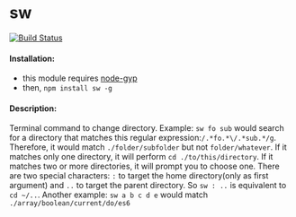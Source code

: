 
# sw

[![Build Status](https://travis-ci.org/komondor/sw.svg?branch=master)](https://travis-ci.org/komondor/sw)

#### Installation:

- this module requires [node-gyp](https://github.com/nodejs/node-gyp)
- then, `npm install sw -g`


#### Description:

Terminal command to change directory. Example: `sw fo sub` would search for a directory
that matches this regular expression:`/.*fo.*\/.*sub.*/g`. Therefore, it would match `./folder/subfolder`
but not `folder/whatever`.  If it matches only one directory, it will perform `cd ./to/this/directory`.
If it matches two or more directories, it will prompt you to choose one. There are two special characters:
`:` to target the home directory(only as first argument) and `..` to target the parent directory.
So `sw : ..` is equivalent to `cd ~/..`. Another example: `sw a b c d e` would match `./array/boolean/current/do/es6`

